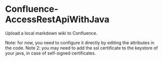 # Confluence-AccessRestApiWithJava

Upload a local markdown wiki to Confluence.

Note: for now, you need to configure it directly by editing the attributes in the code.
Note 2: you may need to add the ssl certificate to the keystore of your java, in case of self-signed certificates. 